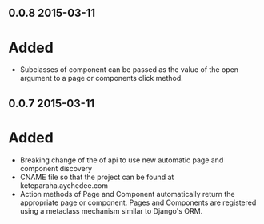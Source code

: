 0.0.8 2015-03-11
----------------

Added
=====

- Subclasses of component can be passed as the value of the open argument to
a page or components click method.


0.0.7 2015-03-11 
----------------

Added
=====

- Breaking change of the of api to use new automatic page and component
  discovery
- CNAME file so that the project can be found at keteparaha.aychedee.com
- Action methods of Page and Component automatically return the appropriate 
  page or component. Pages and Components are registered using a metaclass 
  mechanism similar to Django's ORM. 


